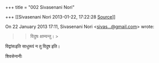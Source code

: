 +++
title = "002 Sivasenani Nori"

+++
[[Sivasenani Nori	2013-01-22, 17:22:28 [Source](https://groups.google.com/g/bvparishat/c/nn5pkDyebog)]]



On 22 January 2013 17:11, Sivasenani Nori \<[sivas...@gmail.com]()\> wrote:  

> 
> > 
> > 
> > 
> > 
> > 
> > 
> > 
> > 
> > 
> > विदुषः क्षाम्यन्तु। >
> 
> > 
> > 
> > 
> > 



विद्वांसःइति साधुरूपं न तु विदुष इति।



शिवसेनानीः

